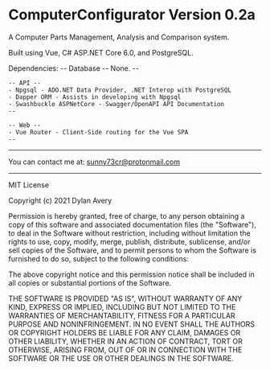 # ComputerConfigurator Version 0.2a
  
  A Computer Parts Management, Analysis and Comparison system.
  
  Built using Vue, C# ASP.NET Core 6.0, and PostgreSQL.
  
  Dependencies:
    -- Database --
    None.
    --

    -- API --
    - Npgsql - ADO.NET Data Provider, .NET Interop with PostgreSQL
    - Dapper ORM - Assists in developing with Npgsql
    - Swashbuckle ASPNetCore - Swagger/OpenAPI API Documentation
    --

    -- Web --
    - Vue Router - Client-Side routing for the Vue SPA 
    --

---

  You can contact me at: sunny73cr@protonmail.com

---

MIT License

Copyright (c) 2021 Dylan Avery

Permission is hereby granted, free of charge, to any person obtaining a copy
of this software and associated documentation files (the "Software"), to deal
in the Software without restriction, including without limitation the rights
to use, copy, modify, merge, publish, distribute, sublicense, and/or sell
copies of the Software, and to permit persons to whom the Software is
furnished to do so, subject to the following conditions:

The above copyright notice and this permission notice shall be included in all
copies or substantial portions of the Software.

THE SOFTWARE IS PROVIDED "AS IS", WITHOUT WARRANTY OF ANY KIND, EXPRESS OR
IMPLIED, INCLUDING BUT NOT LIMITED TO THE WARRANTIES OF MERCHANTABILITY,
FITNESS FOR A PARTICULAR PURPOSE AND NONINFRINGEMENT. IN NO EVENT SHALL THE
AUTHORS OR COPYRIGHT HOLDERS BE LIABLE FOR ANY CLAIM, DAMAGES OR OTHER
LIABILITY, WHETHER IN AN ACTION OF CONTRACT, TORT OR OTHERWISE, ARISING FROM,
OUT OF OR IN CONNECTION WITH THE SOFTWARE OR THE USE OR OTHER DEALINGS IN THE
SOFTWARE.
